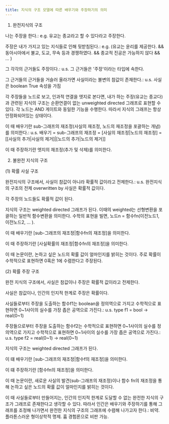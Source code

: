 ```yaml
---
title: 지식의 구조 모델에 따른 배우기와 주장하기의 의미
---
```


1.  완전지식의 구조

나는 주장을 한다.: e.g. 유교는 종교라고 할 수 있다라고 주장한다.

주장은 내가 가지고 있는 지식들로 인해 뒷받침된다.: e.g. (유교는 윤리를 제공한다. && 동아시아에서 불교, 도교, 무속 등과 경쟁하였다. && 종교적 진공은 가능하지 않다 && ... )

그 각각의 근거들도 주장이다.: u.s. 그 근거들은 '주장'이라는 타입에 속한다.

그 근거들의 근거들을 거슬러 올라가면 사실이라는 불변의 참값이 존재한다.: u.s. 사실은 boolean True 속성을 가짐

각 주장들을 노드로 보고, 인과적 연결을 엣지로 본다면, 내가 하는 주장(유교는 종교다)과 관련된 지식의 구조는 순환연결이 없는 unweighted directed 그래프로 표현할 수 있다. 각 노드는 AND 게이트와 동일한 기능을 수행한다. 따라서 지식의 그래프는 항상 안정화되어있는 상태이다.

이 때 배우기란 sub-그래프의 재조정(사실의 재조정, 노드의 재조정을 포괄하는 개념)를 의미한다.: u.s. 배우기 = sub-그래프의 재조정 = \[사실의 재조정|노드의 재조정\] = \[\[사실의 추가|사실의 제거\]|\[노드의 추가|노드의 제거\]\]

이 때 주장하기란 엣지의 재조정(추가 및 삭제)를 의미한다.

2.  불완전 지식의 구조

(1) 확률 사실 구조

완전지식의 구조에서, 사실이 참값이 아니라 확률적 값이라고 전제한다.: u.s. 완전지식의 구조의 전제 overwritten by 사실은 확률적 값이다.

각 주장의 노드들도 확률적 값이 된다.

지식의 구조는 weighted directed 그래프가 된다. 이때의 weighted는 선형변환을 포괄하는 일반적 함수변환을 의미한다. 수학의 표현을 빌면, 노드n = 함수fn(이전노드1, 이전노드2, ... ).

이 때 배우기란 \[sub-그래프의 재조정|함수fn의 재조정\]을 의미한다.

이 때 주장하기란 \[사실확률의 재조정|함수fn의 재조정\]을 의미한다.

이 때 논문이란, 논하고 싶은 노드의 확률 값이 얼마인지를 밝히는 것이다. 주로 확률이 수학적으로 표현하면 0혹은 1에 수렴한다고 주장된다.

(2) 확률 주장 구조

완전 지식의 구조에서, 사실은 참값이나 주장은 확률적 값이라고 전제한다.

사실은 참값이나, 인간의 인지적 한계로 주장은 확률이다.

사실들로부터 주장을 도출하는 함수f1는 boolean을 정의역으로 가지고 수학적으로 표현하면 0~1사이의 실수를 가장 좁은 공역으로 가진다.: u.s. type f1 = bool -> real(0~1)

주장들으로부터 주장을 도출하는 함수f2는 수학적으로 표현하면 0~1사이의 실수를 정의역으로 가지고 수학적으로 표현하면 0~1사이의 실수를 가장 좁은 공역으로 가진다.: u.s. type f2 = real(0~1) -> real(0~1)

지식의 구조는 weighted directed 그래프가 된다.

이 떄 배우기란 \[sub-그래프의 재조정|함수f의 재조정\]을 의미한다.

이 떄 주장하기란 \[함수fn의 재조정\]을 의미한다.

이 때 논문이란, 새로운 사실의 발견(sub-그래프의 재조정)이나 함수 fn의 재조정을 통해 논하고 싶은 노드의 확률 값이 얼마인지를 밝히는 것이다.

이 때 사실들로부터 만들어지는, 인간의 인지적 한계로 도달할 수 없는 완전한 지식의 구조가 그래프로 존재한다고 생각할 수 있다. 따라서 인간은 배우기와 주장하기를 통해 그래프를 조정해 나가면서 완전한 지식의 구조의 그래프에 수렴해 나가고자 한다.: 비약. 플라톤스러운 형이상학적 명제. 흄 경험론으로 비판 가능.
